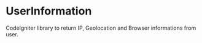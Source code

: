 # UserInformation
CodeIgniter library to return IP, Geolocation and Browser informations from user.
